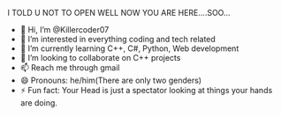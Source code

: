I TOLD U NOT TO OPEN 
WELL NOW YOU ARE HERE....SOO...
- 👋 Hi, I’m @Killercoder07
- 👀 I’m interested in everything coding and tech related
- 🌱 I’m currently learning C++, C#, Python, Web development 
- 💞️ I’m looking to collaborate on C++ projects
- 📫 Reach me through gmail
- 😄 Pronouns: he/him(There are only two genders)
- ⚡ Fun fact: Your Head is just a spectator looking at things your hands are doing.

<!---
Killercoder07/Killercoder07 is a ✨ special ✨ repository because its `README.md` (this file) appears on your GitHub profile.
You can click the Preview link to take a look at your changes.
--->

